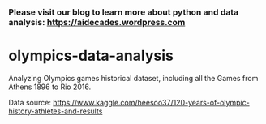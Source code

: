 
### Please visit our blog to learn more about python and data analysis: https://aidecades.wordpress.com

# olympics-data-analysis
Analyzing Olympics games historical dataset, including all the Games from Athens 1896 to Rio 2016.

Data source: https://www.kaggle.com/heesoo37/120-years-of-olympic-history-athletes-and-results
